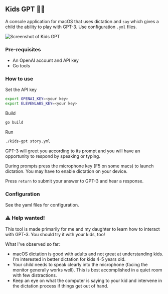 ## Kids GPT 🔰🤖

A console application for macOS that uses dictation and `say` which gives a
child the ability to play with GPT-3. Use configuration `.yml` files.

![Screenshot of Kids GPT](https://user-images.githubusercontent.com/2158838/215277967-7335deb6-a91e-4fb5-9597-e2688f414361.png)

### Pre-requisites

* An OpenAI account and API key
* Go tools

### How to use

Set the API key

```bash
export OPENAI_KEY=<your key>
export ELEVENLABS_KEY=<your key>
```

Build

```bash
go build
```

Run

```bash
./kids-gpt story.yml
```

GPT-3 will greet you according to its prompt and you will have an opportunity to
respond by speaking or typing.

During prompts press the microphone key (F5 on some macs) to launch dictation.
You may have to enable dictation on your device.

Press `return` to submit your answer to GPT-3 and hear a response.

### Configuration

See the yaml files for configuration.

### ⚠️ Help wanted!

This tool is made primarily for me and my daughter to learn how to interact with
GPT-3. You should try it with your kids, too!

What I've observed so far:

* macOS dictation is good with adults and not great at understanding kids. I'm
interested in better dictation for kids 4-5 years old.
* Your child needs to speak clearly into the microphone (facing the monitor
generally works well). This is best accomplished in a quiet room with few
distractions.
* Keep an eye on what the computer is saying to your kid and intervene in the
dictation process if things get out of hand.
